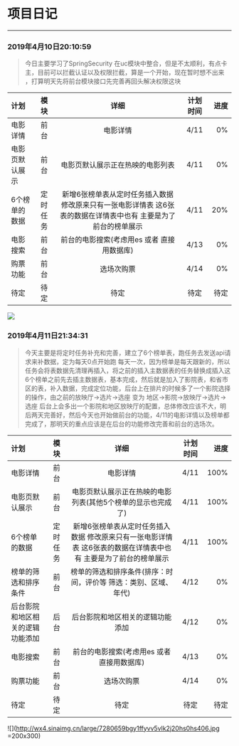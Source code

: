# 项目日记

--- 

### 2019年4月10日20:10:59
> 今日主要学习了SpringSecurity 在uc模块中整合，但是不太顺利，有点卡主，目前可以拦截认证以及权限拦截，算是一个开始，现在暂时想不出来
，打算明天先将前台模块接口先完善再回头解决权限这块


| 计划  | 模块  | 详细 | 计划时间 | 进度 |
| :------------ |:---------------:|:---------------:|:---------------:|-----:|
| 电影详情 | 前台 | 电影详情 | 4/11 | 0% |
| 电影页默认展示 | 前台 | 电影页默认展示正在热映的电影列表 | 4/11 | 0% |
| 6个榜单的数据 | 定时任务 | 新增6张榜单表从定时任务插入数据 修改原来只有一张电影详情表 这6张表的数据在详情表中也有 主要是为了前台的榜单展示 | 4/11 | 20% |
| 电影搜索 | 前台 | 前台的电影搜索(考虑用es 或者 直接用数据库) | 4/13 | 0% |
| 购票功能 | 前台 | 选场次购票 | 4/14 | 0% |
| 待定 | 待定 | 待定 | 待定 | 待定 |

![](https://encrypted-tbn0.gstatic.com/images?q=tbn:ANd9GcTMg8zQZzTq4qfHMHn7tWuuZvRSNMlxN01gVgVzS6AmtU9bwfSkHQ)


### 2019年4月11日21:34:31
> 今天主要是将定时任务补充和完善，建立了6个榜单表，跑任务去发送api请求来补数据，定为每天0点开始跑 每天一次，因为榜单是每天跟新的，所以任务会将表数据先清理再插入，将之前的插入主数据表的任务替换成插入这6个榜单之前先去插主数据表，基本完成，然后就是加入了影院表，和省市区的表，补入数据，完成定位功能，后台上在排片的时候多了一个影院选择的操作，由之前的放映厅->选片->选座 变为 地区->影院->放映厅->选片->选座  后台上会多出一个影院和地区放映厅的配置，总体修改应该不大，明后两天完善好，然后今天也开始做前台的功能，4/11的电影详情以及榜单都完成了，那明天的重点应该是在后台的功能修改完善和前台的选场次。

| 计划  | 模块  | 详细 | 计划时间 | 进度 |
| :------------ |:---------------:|:---------------:|:---------------:|-----:|
| 电影详情 | 前台 | 电影详情 | 4/11 | 100% |
| 电影页默认展示 | 前台 | 电影页默认展示正在热映的电影列表(其他5个榜单的显示也完成了) | 4/11 | 100% |
| 6个榜单的数据 | 定时任务 | 新增6张榜单表从定时任务插入数据 修改原来只有一张电影详情表 这6张表的数据在详情表中也有 主要是为了前台的榜单展示 | 4/11 | 100% |
| 榜单的筛选和排序条件 | 前台 |榜单的筛选和排序条件(排序：时间，评价等 筛选：类别、区域、年代) | 4/12 | 0% |
| 后台影院和地区相关的逻辑功能添加 | 后台 | 后台影院和地区相关的逻辑功能添加 | 4/12 | 0% |
| 电影搜索 | 前台 | 前台的电影搜索(考虑用es 或者 直接用数据库) | 4/13 | 0% |
| 购票功能 | 前台 | 选场次购票 | 4/14 | 0% |
| 待定 | 待定 | 待定 | 待定 | 待定 |

![](http://wx4.sinaimg.cn/large/7280659bgy1ffyvv5vlk2j20hs0hs406.jpg =200x300)

